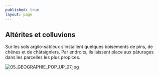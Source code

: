 ```yaml
---
published: true
layout: page
---
```



## Altérites et colluvions

Sur les sols argilo-sableux s’installent quelques boisements de pins, de chênes et de châtaigniers. Par endroits, ils laissent place aux pâturages dans les parcelles les plus propices. 

![05_GEOGRAPHIE_POP_UP_07.jpg]({{site.baseurl}}/data/images/5/geographie/05_GEOGRAPHIE_POP_UP_07.jpg)
